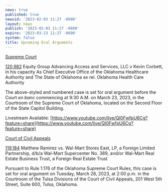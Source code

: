 ```yaml
---
news: true
published: true
newsid: '2023-02-03 11:27 -0600'
layout: news
publish: '2023-02-03 11:27 -0600'
expire: '2023-03-23 11:27 -0600'
system: false
title: Upcoming Oral Arguments
---
```


<u>Supreme Court</u>

[120,982](http://www.oscn.net/dockets/GetCaseInformation.aspx?db=appellate&number=120982)
Equity Group Advancing Access and Services, LLC v Kevin Corbett, in his capacity As Chief Executive Office of the Oklahoma Healthcare Authority and The State of Oklahoma ex rel. Oklahoma Health Care Authority

The above-styled and numbered case is set for oral argument before the Court <i>en banc</i> commencing at 9:30 A.M. on March 23, 2023, in the Courtroom of the Supreme Court of Oklahoma, located on the Second Floor of the State Capitol Building.

Livestream Available: [https://www.youtube.com/live/Ql0FwfpU6Cg?feature=share](https://www.youtube.com/live/Ql0FwfpU6Cg?feature=share)

<u>Court of Civil Appeals</u>

[119,184](http://www.oscn.net/dockets/GetCaseInformation.aspx?db=appellate&number=119184)
Matthew Ramirez vs. Wal-Mart Stores East, LP, a Foreign Limited Partnership, d/b/a Wal-Mart Supercenter No. 389, and/or Wal-Mart Real Estate Business Trust, a Foreign Real Estate Trust

Pursuant to Rule 1.176 of the Oklahoma Supreme Court Rules, this case is set for oral argument on Tuesday, March 28, 2023, at 2:00 p.m. in the Courtroom of the Tulsa Divisions of the Court of Civil Appeals, 201 West 5th Street, Suite 600, Tulsa, Oklahoma.